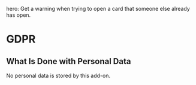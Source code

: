 hero: Get a warning when trying to open a card that someone else already has open.

# GDPR

## What Is Done with Personal Data
No personal data is stored by this add-on.
